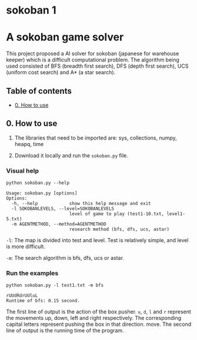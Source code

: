 # sokoban 1
 

 A sokoban game solver
===========================
This project proposed a AI solver for sokoban (japanese for warehouse keeper) which is a difficult computational problem. The algorithm being used consisted of BFS (breadth first search), DFS (depth first search), UCS (uniform cost search) and A* (a star search).


## Table of contents

* [0. How to use](#0)


<a id="0"></a>
## 0. How to use

1. The libraries that need to be imported are: sys, collections, numpy, heapq, time

2. Download it locally and run the `sokoban.py` file.


### Visual help


```
python sokoban.py --help
```
```
Usage: sokoban.py [options]
Options:
  -h, --help            show this help message and exit
  -l SOKOBANLEVELS, --level=SOKOBANLEVELS
                        level of game to play (test1-10.txt, level1-5.txt)
  -m AGENTMETHOD, --method=AGENTMETHOD
                        research method (bfs, dfs, ucs, astar)
```

`-l`: The map is divided into test and level. Test is relatively simple, and level is more difficult.

`-m`: The search algorithm is bfs, dfs, ucs or astar.


### Run the examples

```
python sokoban.py -l test1.txt -m bfs
```
```
rUUdRdrUUluL
Runtime of bfs: 0.15 second.
```

The first line of output is the action of the box pusher. `u`, `d`, `l` and `r` represent the movements up, down, left and right respectively. The corresponding capital letters represent pushing the box in that direction. move. The second line of output is the running time of the program.

